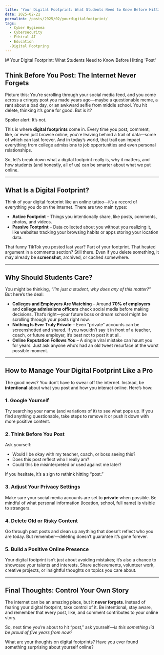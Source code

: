```yaml
---
title: 'Your Digital Footprint: What Students Need to Know Before Hitting "Post"'
date: 2025-02-21
permalink: /posts/2025/02/yourdigitalfootprint/
tags:
  - Cyber Hygienea
  - Cybersecurity
  - Ethical AI
  - Education
  -Digital Footpring
---
```


I# Your Digital Footprint: What Students Need to Know Before Hitting 'Post'

## **Think Before You Post: The Internet Never Forgets**

Picture this: You’re scrolling through your social media feed, and you come across a cringey post you made years ago—maybe a questionable meme, a rant about a bad day, or an awkward selfie from middle school. You hit delete, thinking it’s gone for good. But is it?

Spoiler alert: It’s not.

This is where **digital footprints** come in. Every time you post, comment, like, or even just browse online, you’re leaving behind a trail of data—some of which can last forever. And in today’s world, that trail can impact everything from college admissions to job opportunities and even personal relationships.

So, let’s break down what a digital footprint really is, why it matters, and how students (and honestly, all of us) can be smarter about what we put online.

---

## **What Is a Digital Footprint?**

Think of your digital footprint like an online tattoo—it’s a record of everything you do on the internet. There are two main types:

- **Active Footprint** – Things you intentionally share, like posts, comments, photos, and videos.
- **Passive Footprint** – Data collected about you without you realizing it, like websites tracking your browsing habits or apps storing your location data.

That funny TikTok you posted last year? Part of your footprint. That heated argument in a comments section? Still there. Even if you delete something, it may already be **screenshot**, archived, or cached somewhere.

---

## **Why Should Students Care?**

You might be thinking, *“I’m just a student, why does any of this matter?”* But here’s the deal:

- **Colleges and Employers Are Watching** – Around **70% of employers** and **college admissions officers** check social media before making decisions. That’s right—your future boss or dream school might be scrolling through your posts right now.
- **Nothing Is Ever Truly Private** – Even “private” accounts can be screenshotted and shared. If you wouldn’t say it in front of a teacher, coach, or future employer, it’s best not to post it at all.
- **Online Reputation Follows You** – A single viral mistake can haunt you for years. Just ask anyone who’s had an old tweet resurface at the worst possible moment.

---

## **How to Manage Your Digital Footprint Like a Pro**

The good news? You don’t have to swear off the internet. Instead, be **intentional** about what you post and how you interact online. Here’s how:

### **1. Google Yourself**
Try searching your name (and variations of it) to see what pops up. If you find anything questionable, take steps to remove it or push it down with more positive content.

### **2. Think Before You Post**
Ask yourself:
- Would I be okay with my teacher, coach, or boss seeing this?
- Does this post reflect who I really am?
- Could this be misinterpreted or used against me later?

If you hesitate, it’s a sign to rethink hitting “post.”

### **3. Adjust Your Privacy Settings**
Make sure your social media accounts are set to **private** when possible. Be mindful of what personal information (location, school, full name) is visible to strangers.

### **4. Delete Old or Risky Content**
Go through past posts and clean up anything that doesn’t reflect who you are today. But remember—deleting doesn’t guarantee it’s gone forever.

### **5. Build a Positive Online Presence**
Your digital footprint isn’t just about avoiding mistakes; it’s also a chance to showcase your talents and interests. Share achievements, volunteer work, creative projects, or insightful thoughts on topics you care about.

---

## **Final Thoughts: Control Your Own Story**

The internet can be an amazing place, but it **never forgets**. Instead of fearing your digital footprint, take control of it. Be intentional, stay aware, and remember that every post, like, and comment contributes to your online story.

So, next time you’re about to hit “post,” ask yourself—*Is this something I’d be proud of five years from now?*

What are your thoughts on digital footprints? Have you ever found something surprising about yourself online? 

